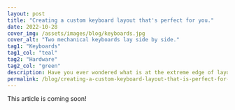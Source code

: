 ```yaml
---
layout: post
title: "Creating a custom keyboard layout that's perfect for you."
date: 2022-10-28
cover_img: /assets/images/blog/keyboards.jpg
cover_alt: "Two mechanical keyboards lay side by side."
tag1: "Keyboards"
tag1_col: "teal"
tag2: "Hardware"
tag2_col: "green"
description: Have you ever wondered what is at the extreme edge of layout customisation, macros, keyboard firmware alteration?
permalink: /blog/creating-a-custom-keyboard-layout-that-is-perfect-for-you
---
```


This article is coming soon!